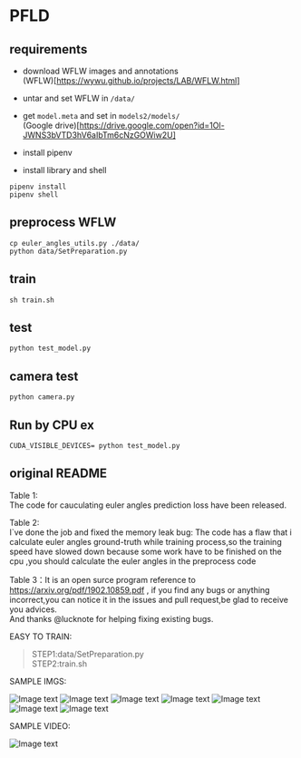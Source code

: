 # PFLD

## requirements
 - download WFLW images and annotations  
 (WFLW)[https://wywu.github.io/projects/LAB/WFLW.html]

 - untar and set WFLW in `/data/`  
 - get `model.meta` and set in `models2/models/`  
 (Google drive)[https://drive.google.com/open?id=1Ol-JWNS3bVTD3hV6aIbTm6cNzGOWiw2U]  
 
 - install pipenv  

 - install library and shell  
 ```
 pipenv install
 pipenv shell
 ```

## preprocess WFLW
```
cp euler_angles_utils.py ./data/
python data/SetPreparation.py
```

## train
```
sh train.sh
```

## test
```
python test_model.py
```

## camera test
```
python camera.py
```

## Run by CPU ex
```
CUDA_VISIBLE_DEVICES= python test_model.py
```


## original README
Table 1:  
  The code for cauculating euler angles prediction loss have been released.

Table 2:     
  I`ve done the job and fixed the memory leak bug:
  The code has a flaw that i calculate euler angles ground-truth while training process,so the training speed have slowed down because  some work have to be finished on the cpu ,you should calculate the euler angles in the preprocess code    
      
Table 3：It is an open surce program reference to https://arxiv.org/pdf/1902.10859.pdf , if you find any bugs or anything incorrect,you can notice it in the issues and pull request,be glad to receive you advices.     
And thanks @lucknote for helping fixing existing bugs.
  
EASY TO TRAIN:
>STEP1:data/SetPreparation.py  
>STEP2:train.sh
  
  
SAMPLE IMGS:  

 ![Image text](https://github.com/guoqiangqi/PFLD/blob/master/data/sample_imgs/10.jpg)
 ![Image text](https://github.com/guoqiangqi/PFLD/blob/master/data/sample_imgs/121.jpg)
 ![Image text](https://github.com/guoqiangqi/PFLD/blob/master/data/sample_imgs/17.jpg)
 ![Image text](https://github.com/guoqiangqi/PFLD/blob/master/data/sample_imgs/19.jpg)
 ![Image text](https://github.com/guoqiangqi/PFLD/blob/master/data/sample_imgs/21.jpg)
 ![Image text](https://github.com/guoqiangqi/PFLD/blob/master/data/sample_imgs/52.jpg)
 ![Image text](https://github.com/guoqiangqi/PFLD/blob/master/data/sample_imgs/7.jpg)
        
 SAMPLE VIDEO:  

 ![Image text](data/sample_imgs/ucgif_20190809185908.gif)
